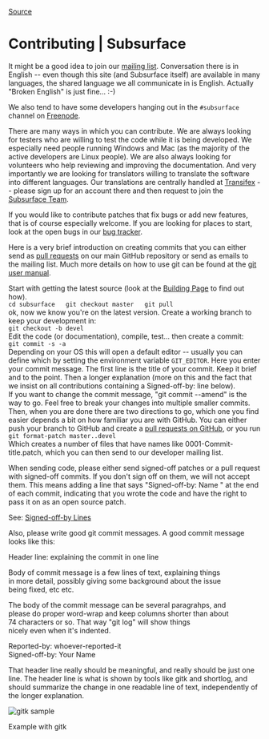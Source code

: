 [Source](https://subsurface-divelog.org/documentation/contributing/ "Permalink to Contributing | Subsurface")

# Contributing | Subsurface

It might be a good idea to join our [mailing list][1]. Conversation there is in English -- even though this site (and Subsurface itself) are available in many languages, the shared language we all communicate in is English. Actually "Broken English" is just fine… :-)

We also tend to have some developers hanging out in the `#subsurface` channel on [Freenode][2].

There are many ways in which you can contribute. We are always looking for testers who are willing to test the code while it is being developed. We especially need people running Windows and Mac (as the majority of the active developers are Linux people). We are also always looking for volunteers who help reviewing and improving the documentation. And very importantly we are looking for translators willing to translate the software into different languages. Our translations are centrally handled at [Transifex][3] \-- please sign up for an account there and then request to join the [Subsurface Team][4].

If you would like to contribute patches that fix bugs or add new features, that is of course especially welcome. If you are looking for places to start, look at the open bugs in our [bug tracker][5].

Here is a very brief introduction on creating commits that you can either send as [pull requests][6] on our main GitHub repository or send as emails to the mailing list. Much more details on how to use git can be found at the [git user manual][7].

Start with getting the latest source (look at the [Building Page][8] to find out how).  
`cd subsurface  
git checkout master  
git pull`  
ok, now we know you're on the latest version. Create a working branch to keep your development in:  
`git checkout -b devel`  
Edit the code (or documentation), compile, test… then create a commit:  
`git commit -s -a`  
Depending on your OS this will open a default editor -- usually you can define which by setting the environment variable `GIT_EDITOR`. Here you enter your commit message. The first line is the title of your commit. Keep it brief and to the point. Then a longer explanation (more on this and the fact that we insist on all contributions containing a Signed-off-by: line below).  
If you want to change the commit message, "git commit --amend" is the way to go. Feel free to break your changes into multiple smaller commits. Then, when you are done there are two directions to go, which one you find easier depends a bit on how familiar you are with GitHub. You can either push your branch to GitHub and create a [pull requests on GitHub][6], or you run  
`git format-patch master..devel`  
Which creates a number of files that have names like 0001-Commit-title.patch, which you can then send to our developer mailing list.

When sending code, please either send signed-off patches or a pull request with signed-off commits. If you don't sign off on them, we will not accept them. This means adding a line that says "Signed-off-by: Name " at the end of each commit, indicating that you wrote the code and have the right to pass it on as an open source patch.

See: [Signed-off-by Lines][9]

Also, please write good git commit messages. A good commit message looks like this:

Header line: explaining the commit in one line

Body of commit message is a few lines of text, explaining things  
in more detail, possibly giving some background about the issue  
being fixed, etc etc.

The body of the commit message can be several paragrahps, and  
please do proper word-wrap and keep columns shorter than about  
74 characters or so. That way "git log" will show things  
nicely even when it's indented.

Reported-by: whoever-reported-it  
Signed-off-by: Your Name

That header line really should be meaningful, and really should be just one line. The header line is what is shown by tools like gitk and shortlog, and should summarize the change in one readable line of text, independently of the longer explanation.

![gitk sample][10]

Example with gitk

[1]: http://lists.subsurface-divelog.org/cgi-bin/mailman/listinfo/subsurface
[2]: http://freenode.net/
[3]: https://www.transifex.com/
[4]: https://www.transifex.com/projects/p/subsurface/
[5]: https://github.com/Subsurface-divelog/subsurface/issues
[6]: https://github.com/Subsurface-divelog/subsurface/pulls
[7]: https://www.kernel.org/pub/software/scm/git/docs/user-manual.html
[8]: https://subsurface-divelog.org/building/
[9]: http://gerrit.googlecode.com/svn/documentation/2.0/user-signedoffby.html
[10]: https://subsurface-divelog.org/wp-content/uploads/2011/10/Screenshot-gitk-subsurface-1.png "Example with gitk"

  

